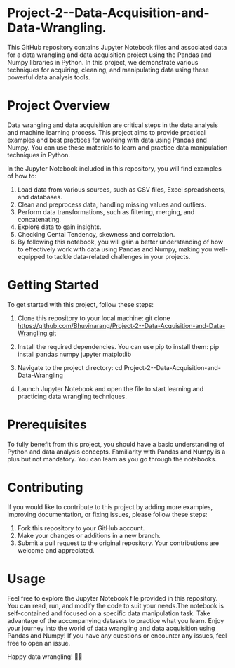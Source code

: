 # Project-2--Data-Acquisition-and-Data-Wrangling.
This GitHub repository contains Jupyter Notebook files and associated data for a data wrangling and data acquisition project using the Pandas and Numpy libraries in Python. In this project, we demonstrate various techniques for acquiring, cleaning, and manipulating data using these powerful data analysis tools.

# Project Overview
Data wrangling and data acquisition are critical steps in the data analysis and machine learning process. This project aims to provide practical examples and best practices for working with data using Pandas and Numpy. You can use these materials to learn and practice data manipulation techniques in Python.

In the Jupyter Notebook included in this repository, you will find examples of how to:

1. Load data from various sources, such as CSV files, Excel spreadsheets, and databases.
2. Clean and preprocess data, handling missing values and outliers.
3. Perform data transformations, such as filtering, merging, and concatenating.
4. Explore data to gain insights.
5. Checking Cental Tendency, skewness and correlation.
7. By following this notebook, you will gain a better understanding of how to effectively work with data using Pandas and Numpy, making you well-equipped to tackle data-related challenges in your projects.

# Getting Started
To get started with this project, follow these steps:
1. Clone this repository to your local machine:
       git clone https://github.com/Bhuvinarang/Project-2--Data-Acquisition-and-Data-Wrangling.git
   
2. Install the required dependencies. You can use pip to install them:
       pip install pandas numpy jupyter matplotlib
   
3. Navigate to the project directory:
       cd Project-2--Data-Acquisition-and-Data-Wrangling
   
4. Launch Jupyter Notebook and open the file to start learning and practicing data wrangling techniques.
       
# Prerequisites
To fully benefit from this project, you should have a basic understanding of Python and data analysis concepts. Familiarity with Pandas and Numpy is a plus but not mandatory. You can learn as you go through the notebooks.


# Contributing
If you would like to contribute to this project by adding more examples, improving documentation, or fixing issues, please follow these steps:

1. Fork this repository to your GitHub account.
2. Make your changes or additions in a new branch.
3. Submit a pull request to the original repository.
Your contributions are welcome and appreciated.

# Usage
Feel free to explore the Jupyter Notebook file provided in this repository. You can read, run, and modify the code to suit your needs.The notebook is self-contained and focused on a specific data manipulation task. Take advantage of the accompanying datasets to practice what you learn.
Enjoy your journey into the world of data wrangling and data acquisition using Pandas and Numpy! If you have any questions or encounter any issues, feel free to open an issue.

Happy data wrangling! 🐼💡






